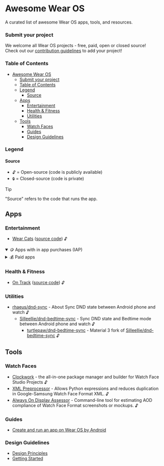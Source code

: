 # Awesome Wear OS

A curated list of awesome Wear OS apps, tools, and resources.

### Submit your project

We welcome all Wear OS projects - free, paid, open or closed source! Check out our [contribution guidelines](CONTRIBUTING.md) to add your project!

### Table of Contents

- [Awesome Wear OS](#awesome-wear-os)
  - [Submit your project](#submit-your-project)
  - [Table of Contents](#table-of-contents)
  - [Legend](#legend)
    - [Source](#source)
  - [Apps](#apps)
    - [Entertainment](#entertainment)
    - [Health \& Fitness](#health--fitness)
    - [Utilities](#utilities)
  - [Tools](#tools)
    - [Watch Faces](#watch-faces)
    - [Guides](#guides)
    - [Design Guidelines](#design-guidelines)

### Legend

#### Source

- `🔓` = Open-source (code is publicly available)
- `🔒` = Closed-source (code is private)

> [!TIP]
> "Source" refers to the code that runs the app.

## Apps

### Entertainment

- [Wear Cats](https://play.google.com/store/apps/details?id=com.turtlepaw.cats) ([source code](https://github.com/Turtlepaw/wear-cats)) `🔓`

<details open>
<summary>🪙 Apps with in app purchases (IAP)</summary>
</details>

<details>
<summary>💰 Paid apps</summary>
</details>

### Health & Fitness

- [On Track](https://play.google.com/store/apps/details?id=au.gondwanasoftware.ontrack) ([source code](https://github.com/gondwanasoft/wear-os-on-track/tree/master)) `🔓`

### Utilities

- [rhaeus/dnd-sync](https://github.com/rhaeus/dnd-sync) - About
  Sync DND state between Android phone and watch `🔓`
  - [Silleellie/dnd-bedtime-sync](https://github.com/Silleellie/dnd-bedtime-sync) - Sync DND state and Bedtime mode between Android phone and watch `🔓`
    - [turtlepaw/dnd-bedtime-sync](https://github.com/turtlepaw/dnd-bedtime-sync) - Material 3 fork of [Silleellie/dnd-bedtime-sync](https://github.com/Silleellie/dnd-bedtime-sync) `🔓`

## Tools

### Watch Faces

- [Clockwork](https://github.com/Turtlepaw/clockwork) - the all-in-one package manager and builder for Watch Face Studio Projects `🔓`
- [XML Preprocessor](https://github.com/gondwanasoft/xml-preprocessor) - Allows Python expressions and reduces duplication in Google-Samsung Watch Face Format XML. `🔓`
- [Always On Display Assessor](https://github.com/gondwanasoft/wff-aod) - Command-line tool for estimating AOD compliance of Watch Face Format screenshots or mockups. `🔓`

### Guides

- [Create and run an app on Wear OS by Android](https://developer.android.com/training/wearables/get-started/creating)

### Design Guidelines

- [Design Principles](https://developer.android.com/design/ui/wear/guides/foundations/design-principles)
- [Getting Started](https://developer.android.com/design/ui/wear/guides/foundations/getting-started)
